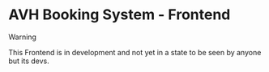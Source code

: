 # AVH Booking System - Frontend

> [!WARNING]
> This Frontend is in development and not yet in a state to be seen by anyone but its devs.